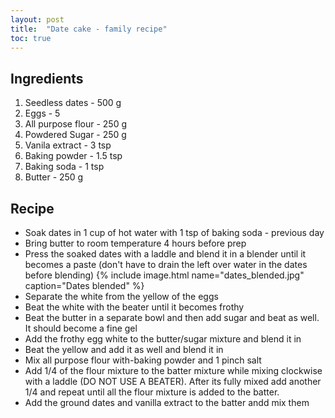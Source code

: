 ```yaml
---
layout: post
title:  "Date cake - family recipe"
toc: true
---
```


## Ingredients
1. Seedless dates - 500 g
2. Eggs - 5
3. All purpose flour - 250 g
4. Powdered Sugar - 250 g
5. Vanila extract - 3 tsp
6. Baking powder - 1.5 tsp
7. Baking soda - 1 tsp
8. Butter - 250 g

## Recipe
* Soak dates in 1 cup of hot water with 1 tsp of baking soda - previous day
* Bring butter to room temperature 4 hours before prep
* Press the soaked dates with a laddle and blend it in a blender until it becomes a paste (don't have to drain the left over water in the dates before blending)
{% include image.html name="dates_blended.jpg" caption="Dates blended" %}
* Separate the white from the yellow of the eggs
* Beat the white with the beater until it becomes frothy
* Beat the butter in a separate bowl and then add sugar and beat as well. It should become a fine gel
* Add the frothy egg white to the butter/sugar mixture and blend it in
* Beat the yellow and add it as well and blend it in
* Mix all purpose flour with-baking powder and 1 pinch salt
* Add 1/4 of the flour mixture to the batter mixture while mixing clockwise with a laddle (DO NOT USE A BEATER). After its fully mixed add another 1/4 and repeat until all the flour mixture is added to the batter.
* Add the ground dates and vanilla extract to the batter andd mix them